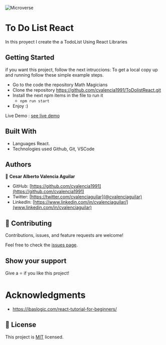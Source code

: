 ![Microverse](https://img.shields.io/badge/Microverse-blueviolet)

# To Do List React

In this proyect I create the a TodoList Using React Libraries

## Getting Started

if you want this project, follow the next intruccions:
To get a local copy up and running follow these simple example steps.

 - Go to the code the repository Math Magicians
 - Clone the repository https://github.com/cvalencia1991/ToDolistReact.git
 - Install the next npm items in the file to run it
    - `npm run start`
 - Enjoy :)


Live Demo : [see live demo](https://learningreactjavascript.netlify.app/)

## Built With

- Languages React.
- Technologies used Github, Git, VSCode

## Authors

👤 **Cesar Alberto Valencia Aguilar**

- GitHub: [https://github.com/cvalencia1991](https://github.com/cvalencia1991)
- Twitter: [https://twitter.com/cvalenciaguilar](@cvalenciaguilar)
- LinkedIn: [https://www.linkedin.com/in/cvalenciaguilar/](www.linkedin.com/in/cvalenciaguilar)

## 🤝 Contributing

Contributions, issues, and feature requests are welcome!

Feel free to check the [issues page](https://github.com/cvalencia1991/ToDolistReact/issues).

## Show your support

Give a ⭐️ if you like this project!

# Acknowledgments
- https://ibaslogic.com/react-tutorial-for-beginners/

## 📝 License

This project is [MIT](./LICENSE) licensed.
